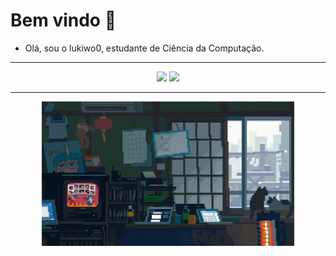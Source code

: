 # Bem vindo 👋

- Olá, sou o lukiwo0, estudante de Ciência da Computação.

---
<div align="center">
    <img src="https://github-readme-stats.vercel.app/api?username=Lukiwo0&show_icons=true&include_all_commits=true&line_height=20&hide_border=true&theme=graywhite" width="440"/>
    <img src="https://github-readme-stats.vercel.app/api/top-langs/?username=Lukiwo0&layout=compact&theme=graywhite&hide_border=true" width="313" />
</div>

---

<div align="center">
<img src="https://github.com/Lukiwo0/Lukiwo0/blob/47717c016804d35b383ae6d3c59c8c62812f0121/background.gif?raw=true" width="80%" />
</div>
